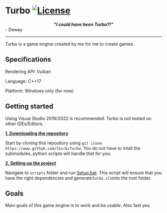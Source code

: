 # Turbo [![License](https://img.shields.io/github/license/lksrb/Turbo.svg)](https://github.com/lksrb/Turbo/blob/main/LICENSE)

<center><b><i>"I could have been Turbo?!"</i></b></center> - Dewey

----
Turbo is a game engine created by me for me to create games.

## Specifications

Rendering API: Vulkan

Language: C++17

Platform: Windows only (for now)

## Getting started
Using Visual Studio 2019/2022 is recommended. Turbo is not tested on other IDEs/Editors.

<ins>**1. Downloading the repository**</ins>

Start by cloning this repository using `git clone https://www.github.com/lksrb/Turbo`.
You do not have to intall the submodules, python scripts will handle that for you.

<ins>**2. Setting up the project**</ins>

Navigate to `scripts` folder and run [Setup.bat](https://github.com/lksrb/Turbo/blob/main/scripts/Setup.bat). 
This script will ensure that you have the right dependencies and generate```Turbo.sln```into the root folder.

## Goals
Main goals of this game engine is to work and be usable. Also fast yes.
